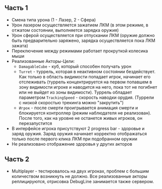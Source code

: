 ## Часть 1
- Смена типа урона (1 - Лазер, 2 - Сфера)
- Урон лазером осуществляется зажатием ЛКМ (в этом режиме, в отжатом состоянии, выполняется зарядка оружия)
- Урон сферой осуществляется при отпускании ЛКМ (оружие должно быть предварительно заряжено, зарядка осуществляется пока ЛКМ зажата)
- Переключение между режимами работает прокруткой колесика мыши
- Реализованные Акторы-Цели:
  - `DamagableCube` - куб, который способен получать урон
  - `Turret` - туррель, которая в неактивном состоянии бездействует. Как только в область видимости попадает игрок, начинает его отслеживать (туррель концентрируется на первом попавшем в зону видимости игроке и наводится на него, пока тот не погибнет или не выйдет из зоны видимости). Туррель обладает параметром `TrackingSpeed` - скорость наводки орудия. (Туррели с низкой скоростью трекинга можно "закрутить")
  - `Игрок` - после смерти проигрывается анимация смерти и блокируется контроллер (режим наблюдателя не реализован). После того, как на уровне не останется живых игроков, он перезапустится
- В интерфейсе игрока присутствуют 2 progress bar - здоровье и заряд оружия. Заряд оружия начинает корректно отображаться только после первого клика ЛКМ при подобранном оружии
- Не реализовано отображение здоровья у других акторов

## Часть 2
- Multiplayer - тестировалось на двух игроках, проблем с большим количеством возникнуть не должно. Все реализованные акторы реплицируются, отрисовка DebugLine занимается также сервером.

